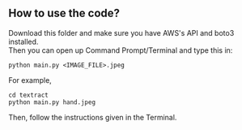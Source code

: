## How to use the code?
Download this folder and make sure you have AWS's API and boto3 installed. <br>
Then you can open up Command Prompt/Terminal and type this in:
```
python main.py <IMAGE_FILE>.jpeg
```
For example,
```
cd textract
python main.py hand.jpeg
```

Then, follow the instructions given in the Terminal. 

